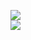 [![](https://img.shields.io/badge/Made%20With-Github%20Spray-lightgrey.svg?style=for-the-badge&logo=github)](https://github.com/Annihil/github-spray#5066)  
[![](https://i.imgur.com/2DrTn0Z.gif)](https://github.com/Annihil/github-spray)
